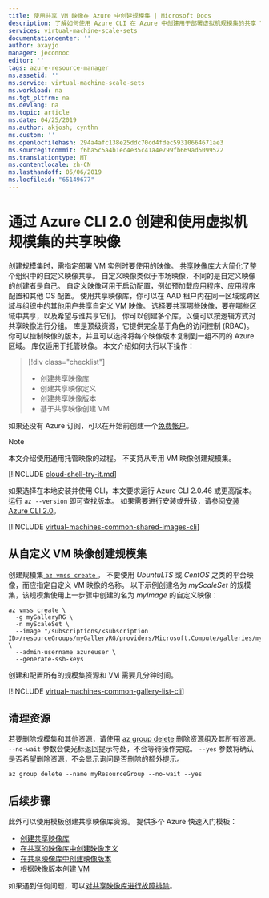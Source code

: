 ```yaml
---
title: 使用共享 VM 映像在 Azure 中创建规模集 | Microsoft Docs
description: 了解如何使用 Azure CLI 在 Azure 中创建用于部署虚拟机规模集的共享 VM 映像。
services: virtual-machine-scale-sets
documentationcenter: ''
author: axayjo
manager: jeconnoc
editor: ''
tags: azure-resource-manager
ms.assetid: ''
ms.service: virtual-machine-scale-sets
ms.workload: na
ms.tgt_pltfrm: na
ms.devlang: na
ms.topic: article
ms.date: 04/25/2019
ms.author: akjosh; cynthn
ms.custom: ''
ms.openlocfilehash: 294a4afc138e25ddc70cd4fdec59310664671ae3
ms.sourcegitcommit: f6ba5c5a4b1ec4e35c41a4e799fb669ad5099522
ms.translationtype: MT
ms.contentlocale: zh-CN
ms.lasthandoff: 05/06/2019
ms.locfileid: "65149677"
---
```

# <a name="create-and-use-shared-images-for-virtual-machine-scale-sets-with-the-azure-cli-20"></a>通过 Azure CLI 2.0 创建和使用虚拟机规模集的共享映像

创建规模集时，需指定部署 VM 实例时要使用的映像。 [共享映像库](shared-image-galleries.md)大大简化了整个组织中的自定义映像共享。 自定义映像类似于市场映像，不同的是自定义映像的创建者是自己。 自定义映像可用于启动配置，例如预加载应用程序、应用程序配置和其他 OS 配置。 使用共享映像库，你可以在 AAD 租户内在同一区域或跨区域与组织中的其他用户共享自定义 VM 映像。 选择要共享哪些映像，要在哪些区域中共享，以及希望与谁共享它们。 你可以创建多个库，以便可以按逻辑方式对共享映像进行分组。 库是顶级资源，它提供完全基于角色的访问控制 (RBAC)。 你可以控制映像的版本，并且可以选择将每个映像版本复制到一组不同的 Azure 区域。 库仅适用于托管映像。 本文介绍如何执行以下操作：

> [!div class="checklist"]
> * 创建共享映像库
> * 创建共享映像定义
> * 创建共享映像版本
> * 基于共享映像创建 VM

如果还没有 Azure 订阅，可以在开始前创建一个[免费帐户](https://azure.microsoft.com/free/?WT.mc_id=A261C142F)。


>[!NOTE]
> 本文介绍使用通用托管映像的过程。 不支持从专用 VM 映像创建规模集。

[!INCLUDE [cloud-shell-try-it.md](../../includes/cloud-shell-try-it.md)]

如果选择在本地安装并使用 CLI，本文要求运行 Azure CLI 2.0.46 或更高版本。 运行 `az --version` 即可查找版本。 如果需要进行安装或升级，请参阅[安装 Azure CLI 2.0]( /cli/azure/install-azure-cli)。


[!INCLUDE [virtual-machines-common-shared-images-cli](../../includes/virtual-machines-common-shared-images-cli.md)]

## <a name="create-a-scale-set-from-the-custom-vm-image"></a>从自定义 VM 映像创建规模集
创建规模集[ `az vmss create` ](/cli/azure/vmss#az-vmss-create)。 不要使用 *UbuntuLTS* 或 *CentOS* 之类的平台映像，而应指定自定义 VM 映像的名称。 以下示例创建名为 *myScaleSet* 的规模集，该规模集使用上一步骤中创建的名为 *myImage* 的自定义映像：

```azurecli-interactive
az vmss create \
  -g myGalleryRG \
  -n myScaleSet \
  --image "/subscriptions/<subscription ID>/resourceGroups/myGalleryRG/providers/Microsoft.Compute/galleries/myGallery/images/myImageDefinition/versions/1.0.0" \
  --admin-username azureuser \
  --generate-ssh-keys
```

创建和配置所有的规模集资源和 VM 需要几分钟时间。


[!INCLUDE [virtual-machines-common-gallery-list-cli](../../includes/virtual-machines-common-gallery-list-cli.md)]


## <a name="clean-up-resources"></a>清理资源
若要删除规模集和其他资源，请使用 [az group delete](/cli/azure/group) 删除资源组及其所有资源。 `--no-wait` 参数会使光标返回提示符处，不会等待操作完成。 `--yes` 参数将确认是否希望删除资源，不会显示询问是否删除的额外提示。

```azurecli-interactive
az group delete --name myResourceGroup --no-wait --yes
```


## <a name="next-steps"></a>后续步骤

此外可以使用模板创建共享映像库资源。 提供多个 Azure 快速入门模板： 

- [创建共享映像库](https://azure.microsoft.com/resources/templates/101-sig-create/)
- [在共享的映像库中创建映像定义](https://azure.microsoft.com/resources/templates/101-sig-image-definition-create/)
- [在共享映像库中创建映像版本](https://azure.microsoft.com/resources/templates/101-sig-image-version-create/)
- [根据映像版本创建 VM](https://azure.microsoft.com/resources/templates/101-vm-from-sig/)


如果遇到任何问题，可以[对共享映像库进行故障排除](troubleshooting-shared-images.md)。
